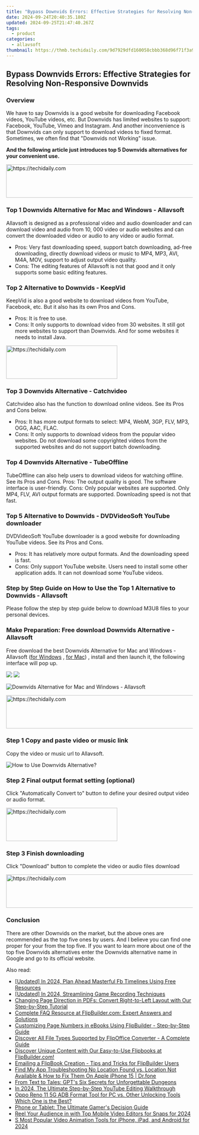 ```yaml
---
title: "Bypass Downvids Errors: Effective Strategies for Resolving Non-Responsive Downvids"
date: 2024-09-24T20:40:35.180Z
updated: 2024-09-25T21:47:40.267Z
tags:
  - product
categories:
  - allavsoft
thumbnail: https://thmb.techidaily.com/9d7929dfd160058cbbb368d96f71f3a942d4bc6b7e2652c599eedf5bcabac251.jpg
---
```


## Bypass Downvids Errors: Effective Strategies for Resolving Non-Responsive Downvids

### Overview

We have to say Downvids is a good website for downloading Facebook videos, YouTube videos, etc. But Downvids has limited websites to support: Facebook, YouTube, Vimeo and Instagram. And another inconvenience is that Downvids can only support to download videos to fixed format. Sometimes, we often find that "Downvids not Working" issue.

**And the following article just introduces top 5 Downvids alternatives for your convenient use.**

<!-- affiliate ads begin -->
<a href="https://unicoeye.pxf.io/c/5597632/2134221/18498" target="_top" id="2134221">
  <img src="//a.impactradius-go.com/display-ad/18498-2134221" border="0" alt="https://techidaily.com" width="728" height="90"/>
</a>
<img height="0" width="0" src="https://unicoeye.pxf.io/i/5597632/2134221/18498" style="position:absolute;visibility:hidden;" border="0" />
<!-- affiliate ads end -->

### Top 1 Downvids Alternative for Mac and Windows - Allavsoft

Allavsoft is designed as a professional video and audio downloader and can download video and audio from 10, 000 video or audio websites and can convert the downloaded video or audio to any video or audio format.

* Pros: Very fast downloading speed, support batch downloading, ad-free downloading, directly download videos or music to MP4, MP3, AVI, M4A, MOV, support to adjust output video quality.
* Cons: The editing features of Allavsoft is not that good and it only supports some basic editing features.

### Top 2 Alternative to Downvids - KeepVid

KeepVid is also a good website to download videos from YouTube, Facebook, etc. But it also has its own Pros and Cons.

* Pros: It is free to use.
* Cons: It only supports to download video from 30 websites. It still got more websites to support than Downvids. And for some websites it needs to install Java.

<!-- affiliate ads begin -->
<a href="https://aligracehair.sjv.io/c/5597632/2087234/19272" target="_top" id="2087234">
  <img src="//a.impactradius-go.com/display-ad/19272-2087234" border="0" alt="https://techidaily.com" width="300" height="90"/>
</a>
<img height="0" width="0" src="https://aligracehair.sjv.io/i/5597632/2087234/19272" style="position:absolute;visibility:hidden;" border="0" />
<!-- affiliate ads end -->

### Top 3 Downvids Alternative - Catchvideo

Catchvideo also has the function to download online videos. See its Pros and Cons below.

* Pros: It has more output formats to select: MP4, WebM, 3GP, FLV, MP3, OGG, AAC, FLAC.
* Cons: It only supports to download videos from the popular video websites. Do not download some copyrighted videos from the supported websites and do not support batch downloading.

### Top 4 Downvids Alternative - TubeOffline

TubeOffline can also help users to download videos for watching offline. See its Pros and Cons. Pros: The output quality is good. The software interface is user-friendly. Cons: Only popular websites are supported. Only MP4, FLV, AVI output formats are supported. Downloading speed is not that fast.

### Top 5 Alternative to Downvids - DVDVideoSoft YouTube downloader

DVDVideoSoft YouTube downloader is a good website for downloading YouTube videos. See its Pros and Cons.

* Pros: It has relatively more output formats. And the downloading speed is fast.
* Cons: Only support YouTube website. Users need to install some other application adds. It can not download some YouTube videos.

### Step by Step Guide on How to Use the Top 1 Alternative to Downvids - Allavsoft

Please follow the step by step guide below to download M3U8 files to your personal devices.

### Make Preparation: Free download Downvids Alternative - Allavsoft

Free download the best Downvids Alternative for Mac and Windows - Allavsoft ([for Windows](https://tools.techidaily.com/allavsoft/products/) , [for Mac](https://tools.techidaily.com/allavsoft/products/)) , install and then launch it, the following interface will pop up.

[![](https://www.allavsoft.com/how-to/../images/how-to/free-download-win.jpg)](https://tools.techidaily.com/allavsoft/products/) [![](https://www.allavsoft.com/how-to/../images/how-to/free-download-mac.jpg)](https://tools.techidaily.com/allavsoft/products/)

![Downvids Alternative for Mac and Windows - Allavsoft](https://www.allavsoft.com/how-to/../images/allavsoft/screen-shot-600.jpg)

<!-- affiliate ads begin -->
<a href="https://appsumo.8odi.net/c/5597632/2144277/7443" target="_top" id="2144277">
  <img src="//a.impactradius-go.com/display-ad/7443-2144277" border="0" alt="https://techidaily.com" width="600" height="90"/>
</a>
<img height="0" width="0" src="https://appsumo.8odi.net/i/5597632/2144277/7443" style="position:absolute;visibility:hidden;" border="0" />
<!-- affiliate ads end -->

### Step 1 Copy and paste video or music link

Copy the video or music url to Allavsoft.

![How to Use Downvids Alternative?](https://www.allavsoft.com/how-to/../images/how-to/download-rtmp-video/download-rtmp-video.jpg)

### Step 2 Final output format setting (optional)

Click "Automatically Convert to" button to define your desired output video or audio format.

<!-- affiliate ads begin -->
<a href="https://aligracehair.sjv.io/c/5597632/2016129/19272" target="_top" id="2016129">
  <img src="//a.impactradius-go.com/display-ad/19272-2016129" border="0" alt="https://techidaily.com" width="300" height="90"/>
</a>
<img height="0" width="0" src="https://aligracehair.sjv.io/i/5597632/2016129/19272" style="position:absolute;visibility:hidden;" border="0" />
<!-- affiliate ads end -->

### Step 3 Finish downloading

Click "Download" button to complete the video or audio files download

<!-- affiliate ads begin -->
<a href="https://appsumo.8odi.net/c/5597632/2105876/7443" target="_top" id="2105876">
  <img src="//a.impactradius-go.com/display-ad/7443-2105876" border="0" alt="https://techidaily.com" width="728" height="90"/>
</a>
<img height="0" width="0" src="https://appsumo.8odi.net/i/5597632/2105876/7443" style="position:absolute;visibility:hidden;" border="0" />
<!-- affiliate ads end -->

### Conclusion

There are other Downvids on the market, but the above ones are recommended as the top five ones by users. And I believe you can find one proper for your from the top five. If you want to learn more about one of the top five Downvids alternatives enter the Downvids alternative name in Google and go to its official website.

<ins class="adsbygoogle"
     style="display:block"
     data-ad-format="autorelaxed"
     data-ad-client="ca-pub-7571918770474297"
     data-ad-slot="1223367746"></ins>

<ins class="adsbygoogle"
     style="display:block"
     data-ad-client="ca-pub-7571918770474297"
     data-ad-slot="8358498916"
     data-ad-format="auto"
     data-full-width-responsive="true"></ins>

<span class="atpl-alsoreadstyle">Also read:</span>
<div><ul>
<li><a href="https://facebook-videos.techidaily.com/updated-in-2024-plan-ahead-masterful-fb-timelines-using-free-resources/"><u>[Updated] In 2024, Plan Ahead Masterful Fb Timelines Using Free Resources</u></a></li>
<li><a href="https://screen-activity-recording.techidaily.com/updated-in-2024-streamlining-game-recording-techniques/"><u>[Updated] In 2024, Streamlining Game Recording Techniques</u></a></li>
<li><a href="https://discover-cheats.techidaily.com/changing-page-direction-in-pdfs-convert-right-to-left-layout-with-our-step-by-step-tutorial/"><u>Changing Page Direction in PDFs: Convert Right-to-Left Layout with Our Step-by-Step Tutorial</u></a></li>
<li><a href="https://discover-cheats.techidaily.com/complete-faq-resource-at-flipbuildercom-expert-answers-and-solutions/"><u>Complete FAQ Resource at FlipBuilder.com: Expert Answers and Solutions</u></a></li>
<li><a href="https://discover-cheats.techidaily.com/customizing-page-numbers-in-ebooks-using-flipbuilder-step-by-step-guide/"><u>Customizing Page Numbers in eBooks Using FlipBuilder - Step-by-Step Guide</u></a></li>
<li><a href="https://discover-cheats.techidaily.com/discover-all-file-types-supported-by-flipoffice-converter-a-complete-guide/"><u>Discover All File Types Supported by FlipOffice Converter - A Complete Guide</u></a></li>
<li><a href="https://discover-cheats.techidaily.com/discover-unique-content-with-our-easy-to-use-flipbooks-at-flipbuildercom/"><u>Discover Unique Content with Our Easy-to-Use Flipbooks at FlipBuilder.com!</u></a></li>
<li><a href="https://discover-cheats.techidaily.com/emailing-a-flipbook-creation-tips-and-tricks-for-flipbuilder-users/"><u>Emailing a FlipBook Creation - Tips and Tricks for FlipBuilder Users</u></a></li>
<li><a href="https://iphone-location.techidaily.com/find-my-app-troubleshooting-no-location-found-vs-location-not-available-and-how-to-fix-them-on-apple-iphone-15-drfone-by-drfone-virtual-ios/"><u>Find My App Troubleshooting No Location Found vs. Location Not Available & How to Fix Them On Apple iPhone 15 | Dr.fone</u></a></li>
<li><a href="https://tech-haven.techidaily.com/from-text-to-tales-gpts-six-secrets-for-unforgettable-dungeons/"><u>From Text to Tales: GPT's Six Secrets for Unforgettable Dungeons</u></a></li>
<li><a href="https://youtube-blog.techidaily.com/24-the-ultimate-step-by-step-youtube-editing-walkthrough/"><u>In 2024, The Ultimate Step-by-Step YouTube Editing Walkthrough</u></a></li>
<li><a href="https://android-frp.techidaily.com/oppo-reno-11-5g-adb-format-tool-for-pc-vs-other-unlocking-tools-which-one-is-the-best-by-drfone-android/"><u>Oppo Reno 11 5G ADB Format Tool for PC vs. Other Unlocking Tools Which One is the Best?</u></a></li>
<li><a href="https://games-able.techidaily.com/phone-or-tablet-the-ultimate-gamers-decision-guide/"><u>Phone or Tablet: The Ultimate Gamer's Decision Guide</u></a></li>
<li><a href="https://snapchat-videos.techidaily.com/reel-your-audience-in-with-top-mobile-video-editors-for-snaps-for-2024/"><u>Reel Your Audience in with Top Mobile Video Editors for Snaps for 2024</u></a></li>
<li><a href="https://smart-video-editing.techidaily.com/s-most-popular-video-animation-tools-for-iphone-ipad-and-android-for-2024/"><u>S Most Popular Video Animation Tools for iPhone, iPad, and Android for 2024</u></a></li>
</ul></div>

